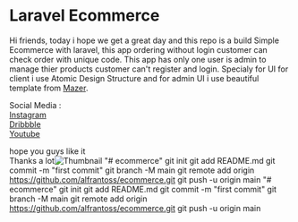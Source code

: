 # Laravel Ecommerce

Hi friends, today i hope we get a great day and this repo is a build Simple Ecommerce with laravel, this app ordering without login customer can check order with unique code. This app has only one user is admin to manage thier products customer can't register and login. Specialy for UI for client i use Atomic Design Structure and for admin UI i use beautiful template from [Mazer](https://github.com/zuramai/mazer). 

Social Media : \
[Instagram](https://www.instagram.com/bedddev/) \
[Dribbble](https://dribbble.com/bedddev) \
[Youtube](https://www.youtube.com/channel/UC_XQkWu_EPqam4vHdvh058A)

hope you guys like it\
Thanks a lot![Thumbnail](https://user-images.githubusercontent.com/78606852/178409940-52907ab3-73df-4d5d-9dec-fa448b39c0d5.png)
"# ecommerce"  git init git add README.md git commit -m "first commit" git branch -M main git remote add origin https://github.com/alfrantoss/ecommerce.git git push -u origin main
"# ecommerce"  git init git add README.md git commit -m "first commit" git branch -M main git remote add origin https://github.com/alfrantoss/ecommerce.git git push -u origin main
